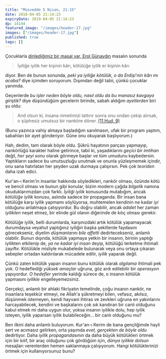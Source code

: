 ```yaml
---
title: "Müsvedde 5 Nisan, 21:15"
date: 2018-04-05 21:14:23
expiryDate: 2019-04-05 21:14:23
dp: 14144
featured_image: "/images/header-17.jpg"
images: ["/images/header-17.jpg"]
published: true
tags: []
---
```




Çocuklarla [dinlediğimiz bir masal var, Erol Günaydın](https://www.youtube.com/watch?v=oANNmJkx6UY) masalın sonunda 

> İyiliğe iyilik her kişinin kârı, kötülüğe iyilik er kişinin kârı

diyor. Ben de bunun sonunda, _peki ya iyiliğe kötülük, o da Erdişi'nin kârı mı
acaba?_ diye içimden soruyorum. Dışımdan değil tabii, çünkü çocuklar yanımda.

Geçenlerde *bu işler neden böyle oldu, nasıl oldu da bu manasız kavgaya
giriştik?* diye düşündüğüm gecelerin birinde, sabah aldığım *ayetlerden* biri şu
oldu:

> And olsun ki, insana nimetimizi tattırır sonra onu ondan çekip alırsak, o
> şüphesiz umutsuz bir nanköre döner. [(11 Hud,
> 9)](http://www.kuranmeali.com/AyetKarsilastirma.php?sure=11&ayet=9/)

(Bunu yazınca vahiy almaya başladığım sanılmasın, ufak bir program yaptım,
sabahları bir ayet gönderiyor. Güne onu okuyarak başlıyorum.)

Hah, dedim, tam olarak böyle oldu. Şükrü hayatının parçası yapmayıp, nankörlüğü
karakter haline getirince, tabii ki, yaşadıklarını *geçici bir imtihan* değil,
*her şeyi sonu* olarak görmeye başlar ve tüm umudunu kaybedersin. Yaptıkların
sadece bu umutsuzluğu unutmak ve onunla yüzleşmemek içindir, onu sana hatırlatan
her şeyden uzak durmaya çalışırsın. Pek çok *teoriden* daha izah edici.

Kur'an-ı Kerim'in insanlar hakkında söyledikleri, nankör olması, özünde kötü ve
bencil olması ve bunun gibi konular, bizim modern çağda *bilgelik* namına
okuduklarımızdan çok farklı. *İyiliği iyilik* konusunda mutabığım, ancak
*kötülüğe iyilik* konusu, aslında sadece bir propaganda. Bir insan bana kötülüğe
karşı iyilik yapmamı söylüyorsa, muhtemelen kendinin ne kadar *iyi* olduğunu
anlatmaya çalışıyordur. Bu doğru olabilir, ancak *adalet* her zaman *iyilikten*
neşet etmez, bir elinde gül olanın diğerinde de kılıç olması gerekir.

Kötülüğe iyilik, belli durumlarda, karşınızdaki artık kötülük yapamayacak
durumdaysa veyahut yaptığınız iyiliğin başka şekillerde faydasını görecekseniz,
diyelim *düşmanlarını bile affetti* dedirtecekseniz, anlamlı olabilir. Bunun
dışında, kötülük yapmaya yetkin bir insanın, birinin yaptığı iyilikten etkilenip
de, *ya ne kadar iyi insan* deyip, kötülüğü terketme ihtimali zayıftır.
Kötülükle misliyle mukabelede bulunarak veya onu ortaya çıkaran sebepler ortadan
kaldırılarak mücadele edilir, *iyilik* yaparak değil.

Çünkü zaten kötülük yapan insanın bunu kötülük olarak _algılama_ ihtimali pek
yok. O hedeflediği _yüksek amaçlar_ uğruna, göz ardı edilebilir bir _operasyon_
yapıyordur. _O hedefler_ yerinde kaldığı sürece de, o insanın kötülük yapmasını
_iyilikle_ engelleyemezsiniz.

Gerçekçi, anlamlı bir ahlaki fikriyatın temelinde, çoğu insanın nankör, ne
insanlara teşekkür etmeyi, ne Allah'a şükretmeyi bilen, vefasız, akılsız,
düşünmek istemeyen, kendi hayvani ihtiras ve zevkleri uğruna en yakınlarını
harcayabilecek, kendini ve başkalarını çok sık kandıran bir canlı olduğunu kabul
etmek mi daha uygun olur, yoksa insanın iyilikle dolu, hep iyilik isteyen,
iyilik yaparsan iyilik bulabileceğin... bir canlı olduğunu mu?

Ben ilkini daha anlamlı buluyorum. Kur'an-ı Kerim de bana gençliğimde hayli sert
ve acımasız gelirken, orta yaşımda *evet, gerçekten de böyle oldu* dedirtiyor.
Daha *iyilik propagandasının* da daha büyük kötülükleri örtmek için bir kılıf,
bir araç olduğunu çok gördüğüm için, *dünya iyilikle dolsun* mesajları
verenlerden hemen saklanmaya çalışıyorum. Hangi kötülüklerinizi örtmek için
kullanıyorsunuz bunu? 

